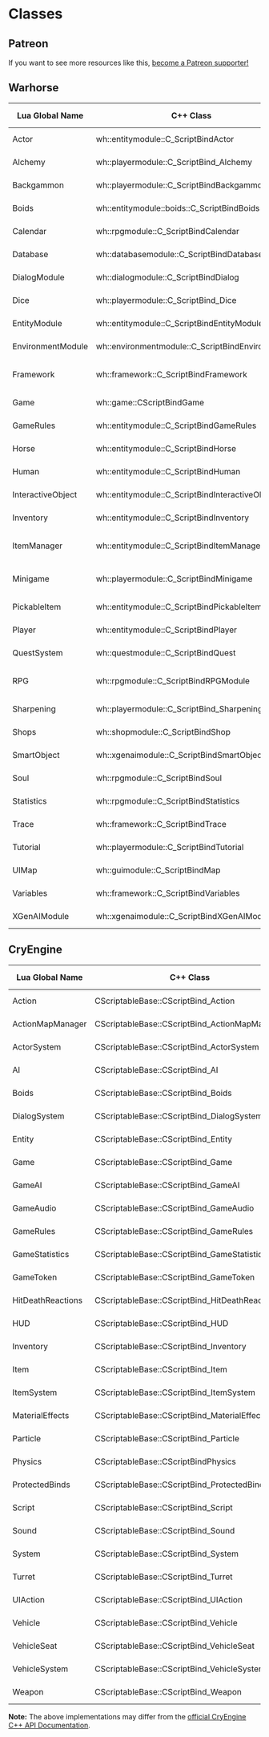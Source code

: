 <!-- TITLE: Classes -->

# Classes
## Patreon

If you want to see more resources like this, [become a Patreon supporter!](https://www.patreon.com/fireundubh) 

## Warhorse

Lua Global Name | C++ Class | Function Reference
--- | --- | ---
Actor | wh::entitymodule::C_ScriptBindActor | [Function Reference](classes/actor)
Alchemy | wh::playermodule::C_ScriptBind_Alchemy | [Function Reference](classes/alchemy)
Backgammon | wh::playermodule::C_ScriptBindBackgammon | [Function Reference](classes/backgammon)
Boids | wh::entitymodule::boids::C_ScriptBindBoids | [Function Reference](classes/boids)
Calendar | wh::rpgmodule::C_ScriptBindCalendar | [Function Reference](classes/calendar)
Database | wh::databasemodule::C_ScriptBindDatabase | [Function Reference](classes/database)
DialogModule | wh::dialogmodule::C_ScriptBindDialog | [Function Reference](classes/dialog)
Dice | wh::playermodule::C_ScriptBind_Dice | [Function Reference](classes/dice)
EntityModule | wh::entitymodule::C_ScriptBindEntityModule | [Function Reference](classes/entitymodule)
EnvironmentModule | wh::environmentmodule::C_ScriptBindEnvironment | [Function Reference](classes/environmentmodule)
Framework | wh::framework::C_ScriptBindFramework | [Function Reference](classes/framework) (completed)
Game | wh::game::CScriptBindGame | [Function Reference](classes/game)
GameRules | wh::entitymodule::C_ScriptBindGameRules | [Function Reference](classes/gamerules)
Horse | wh::entitymodule::C_ScriptBindHorse | [Function Reference](classes/horse)
Human | wh::entitymodule::C_ScriptBindHuman | [Function Reference](classes/human)
InteractiveObject | wh::entitymodule::C_ScriptBindInteractiveObject | [Function Reference](classes/interactiveobject)
Inventory | wh::entitymodule::C_ScriptBindInventory | [Function Reference](classes/inventory)
ItemManager | wh::entitymodule::C_ScriptBindItemManager | [Function Reference](classes/itemmanager) (completed)
Minigame | wh::playermodule::C_ScriptBindMinigame | [Function Reference](classes/minigame) (completed)
PickableItem | wh::entitymodule::C_ScriptBindPickableItem | [Function Reference](classes/pickableitem)
Player | wh::entitymodule::C_ScriptBindPlayer | [Function Reference](classes/player)
QuestSystem | wh::questmodule::C_ScriptBindQuest | [Function Reference](classes/questsystem)
RPG | wh::rpgmodule::C_ScriptBindRPGModule | [Function Reference](classes/rpg) (completed)
Sharpening | wh::playermodule::C_ScriptBind_Sharpening | [Function Reference](classes/sharpening)
Shops | wh::shopmodule::C_ScriptBindShop | [Function Reference](classes/shops)
SmartObject | wh::xgenaimodule::C_ScriptBindSmartObject | [Function Reference](classes/smartobject)
Soul | wh::rpgmodule::C_ScriptBindSoul | [Function Reference](classes/soul)
Statistics | wh::rpgmodule::C_ScriptBindStatistics | [Function Reference](classes/statistics)
Trace | wh::framework::C_ScriptBindTrace | [Function Reference](classes/trace)
Tutorial | wh::playermodule::C_ScriptBindTutorial | [Function Reference](classes/tutorial)
UIMap | wh::guimodule::C_ScriptBindMap | [Function Reference](classes/uimap)
Variables | wh::framework::C_ScriptBindVariables | [Function Reference](classes/variables)
XGenAIModule | wh::xgenaimodule::C_ScriptBindXGenAIModule | [Function Reference](classes/xgenaimodule)

## CryEngine

Lua Global Name | C++ Class | Function Reference
--- | --- | ---
Action | CScriptableBase::CScriptBind_Action | [Function Reference](classes/action)
ActionMapManager | CScriptableBase::CScriptBind_ActionMapManager | [Function Reference](classes/actionmapmanager)
ActorSystem | CScriptableBase::CScriptBind_ActorSystem | [Function Reference](classes/actorsystem)
AI | CScriptableBase::CScriptBind_AI | [Function Reference](classes/ai)
Boids | CScriptableBase::CScriptBind_Boids | [Function Reference](classes/boids)
DialogSystem | CScriptableBase::CScriptBind_DialogSystem | [Function Reference](classes/dialogsystem)
Entity | CScriptableBase::CScriptBind_Entity | [Function Reference](classes/entity)
Game | CScriptableBase::CScriptBind_Game | [Function Reference](classes/game)
GameAI | CScriptableBase::CScriptBind_GameAI | [Function Reference](classes/gameai)
GameAudio | CScriptableBase::CScriptBind_GameAudio | [Function Reference](classes/gameaudio)
GameRules | CScriptableBase::CScriptBind_GameRules | [Function Reference](classes/gamerules)
GameStatistics | CScriptableBase::CScriptBind_GameStatistics | [Function Reference](classes/gamestatistics)
GameToken | CScriptableBase::CScriptBind_GameToken | [Function Reference](classes/gametoken)
HitDeathReactions | CScriptableBase::CScriptBind_HitDeathReactions | [Function Reference](classes/hitdeathreactions)
HUD | CScriptableBase::CScriptBind_HUD | [Function Reference](classes/hud)
Inventory | CScriptableBase::CScriptBind_Inventory | [Function Reference](classes/inventory)
Item | CScriptableBase::CScriptBind_Item | [Function Reference](classes/item)
ItemSystem | CScriptableBase::CScriptBind_ItemSystem | [Function Reference](classes/itemsystem)
MaterialEffects | CScriptableBase::CScriptBind_MaterialEffects | [Function Reference](classes/materialeffects)
Particle | CScriptableBase::CScriptBind_Particle | [Function Reference](classes/particle)
Physics | CScriptableBase::CScriptBindPhysics | [Function Reference](classes/physics)
ProtectedBinds | CScriptableBase::CScriptBind_ProtectedBinds | [Function Reference](classes/protectedbinds)
Script | CScriptableBase::CScriptBind_Script | [Function Reference](classes/script)
Sound | CScriptableBase::CScriptBind_Sound | [Function Reference](classes/sound)
System | CScriptableBase::CScriptBind_System | [Function Reference](classes/system)
Turret | CScriptableBase::CScriptBind_Turret | [Function Reference](classes/turret)
UIAction | CScriptableBase::CScriptBind_UIAction | [Function Reference](classes/uiaction)
Vehicle | CScriptableBase::CScriptBind_Vehicle | [Function Reference](classes/vehicle)
VehicleSeat | CScriptableBase::CScriptBind_VehicleSeat | [Function Reference](classes/vehicleseat)
VehicleSystem | CScriptableBase::CScriptBind_VehicleSystem | [Function Reference](classes/vehiclesystem)
Weapon | CScriptableBase::CScriptBind_Weapon | [Function Reference](classes/weapon)

**Note:** The above implementations may differ from the [official CryEngine C++ API Documentation](http://docs.cryengine.com/display/CPPAPI/Home).